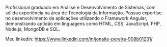 Profissional graduado em Análise e Desenvolvimento de Sistemas, com sólida experiência na área de Tecnologia da Informação. Possuo expertise no desenvolvimento de aplicações utilizando o Framework Angular, demonstrando aptidão em linguagens como HTML, CSS, JavaScript, PHP, Node.js, MongoDB e SQL.

Meu linkedin: https://www.linkedin.com/in/jonaite-pereira-908b01231/



